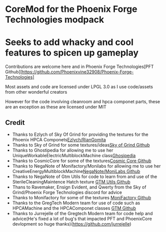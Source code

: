# CoreMod for the Phoenix Forge Technologies modpack
# Seeks to add whacky and cool features to spicen up gameplay

Contributions are welcome here and in Phoenix Forge Technologies[PFT Github][https://github.com/Phoenixvine32908/Phoenix-Forge-Technologies]

Most assets and code are licensed under LPGL 3.0 as I use code/assets from other wonderful creators

However for the code involving cleanroom and hpca componet parts, these are an exception as these are licensed under MIT

## Credit
- Thanks to Ezlych of Sky Of Grind for providing the textures for the Phoenix HPCA Componets[Ezlych/RianGomita](https://github.com/RianGomita)
- Thanks to Sky of Grind for some textures/ideas[Sky of Grind Github](https://github.com/RianGomita/Sky-Of-Grind)
- Thanks to Ghostipedia for allowing me to use her UniqueWorkableElectricMultiblockMachine class[Ghosipedia](https://github.com/Ghostipedia)
- Thanks to CosmicCore for some of the textures[Cosmic Core Github](https://github.com/Frontiers-PackForge/CosmicCore)
- Thanks to NegaNote of Monifactory/Monilabs for allowing me to use her CreativeEnergyMultiblockMachine[NegaNote/](https://github.com/NegaNote)[MoniLabs Github](https://github.com/NegaNote/MoniLabs/blob/main/README.md)
- Thanks to NegaNote of Gtm Utils for code to learn from and use of the SterileCleaningMaintence Hatch texture [GTM Utils Github](https://github.com/NegaNote/GregTech-Modern-Utilities)
- Thans to Ravemaker, Ensign Evident, and Qwerty from the Sky of Grind/Phoenix Forge Technologies discord for advice
- Thanks to Monifactory for some of the textures [MoniFactory Github](https://github.com/ThePansmith/Monifactory)
- Thanks to the GregTech Modern team for use of code such as HPCAMachine and the HPCAComponet classes [GTM Github](https://github.com/GregTechCEu/GregTech-Modern)
- Thanks to Jurrejelle of the Gregtech Modern team for code help and advice(He's fixed a lot of bug's that impacted PFT and PhoenixCore devlopment so huge thanks)(https://github.com/jurrejelle)

